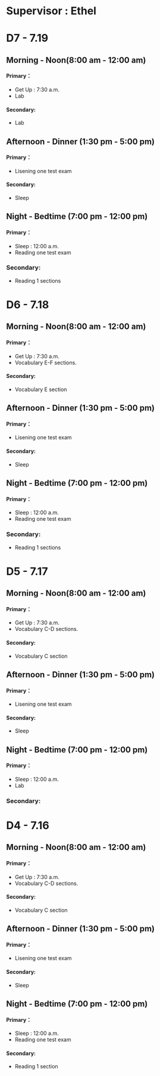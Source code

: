 #  **Supervisor : Ethel**

# D7 - 7.19
## Morning - Noon(8:00 am - 12:00 am)
#### Primary：
- Get Up : 7:30 a.m.
- Lab
#### Secondary:
- Lab
## Afternoon - Dinner (1:30 pm - 5:00 pm)
#### Primary：
- Lisening one test exam
#### Secondary:
- Sleep
## Night - Bedtime (7:00 pm - 12:00 pm)
#### Primary：
- Sleep : 12:00 a.m.
- Reading one test exam
### Secondary:
- Reading 1 sections


# D6 - 7.18
## Morning - Noon(8:00 am - 12:00 am)
#### Primary：
- Get Up : 7:30 a.m.
- Vocabulary E-F sections.
#### Secondary:
- Vocabulary E section
## Afternoon - Dinner (1:30 pm - 5:00 pm)
#### Primary：
- Lisening one test exam
#### Secondary:
- Sleep
## Night - Bedtime (7:00 pm - 12:00 pm)
#### Primary：
- Sleep : 12:00 a.m.
- Reading one test exam
### Secondary:
- Reading 1 sections

# D5 - 7.17
## Morning - Noon(8:00 am - 12:00 am)
#### Primary：
- Get Up : 7:30 a.m.
- Vocabulary C-D sections.
#### Secondary:
- Vocabulary C section
## Afternoon - Dinner (1:30 pm - 5:00 pm)
#### Primary：
- Lisening one test exam
#### Secondary:
- Sleep
## Night - Bedtime (7:00 pm - 12:00 pm)
#### Primary：
- Sleep : 12:00 a.m.
- Lab
### Secondary:
# D4 - 7.16
## Morning - Noon(8:00 am - 12:00 am)
#### Primary：
- Get Up : 7:30 a.m.
- Vocabulary  C-D sections.
#### Secondary:
- Vocabulary C section
## Afternoon - Dinner (1:30 pm - 5:00 pm)
#### Primary：
- Lisening one test exam
#### Secondary:
- Sleep
## Night - Bedtime (7:00 pm - 12:00 pm)
#### Primary：
- Sleep : 12:00 a.m.
- Reading one test exam
#### Secondary:
- Reading 1 section
